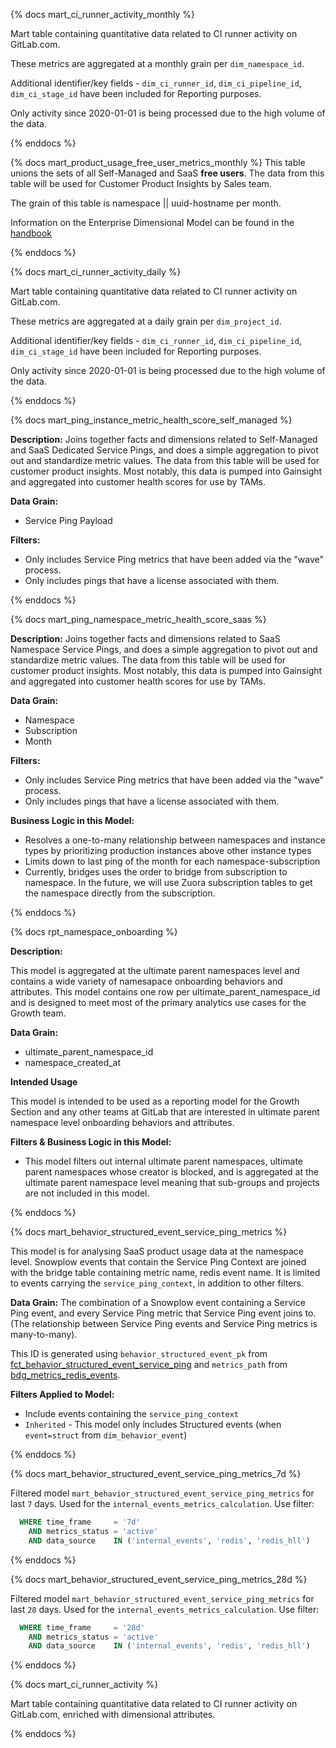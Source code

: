 {% docs mart_ci_runner_activity_monthly %}

Mart table containing quantitative data related to CI runner activity on GitLab.com.

These metrics are aggregated at a monthly grain per `dim_namespace_id`.

Additional identifier/key fields - `dim_ci_runner_id`, `dim_ci_pipeline_id`, `dim_ci_stage_id` have been included for Reporting purposes.

Only activity since 2020-01-01 is being processed due to the high volume of the data.

{% enddocs %}

{% docs mart_product_usage_free_user_metrics_monthly %}
This table unions the sets of all Self-Managed and SaaS **free users**. The data from this table will be used for  Customer Product Insights by Sales team.

The grain of this table is namespace || uuid-hostname per month.

Information on the Enterprise Dimensional Model can be found in the [handbook](https://handbook.gitlab.com/handbook/enterprise-data/platform/edw/)

{% enddocs %}

{% docs mart_ci_runner_activity_daily %}

Mart table containing quantitative data related to CI runner activity on GitLab.com.

These metrics are aggregated at a daily grain per `dim_project_id`.

Additional identifier/key fields - `dim_ci_runner_id`, `dim_ci_pipeline_id`, `dim_ci_stage_id` have been included for Reporting purposes.

Only activity since 2020-01-01 is being processed due to the high volume of the data.

{% enddocs %}

{% docs mart_ping_instance_metric_health_score_self_managed %}

**Description:** Joins together facts and dimensions related to Self-Managed and SaaS Dedicated Service Pings, and does a simple aggregation to pivot out and standardize metric values. The data from this table will be used for customer product insights. Most notably, this data is pumped into Gainsight and aggregated into customer health scores for use by TAMs.

**Data Grain:**
- Service Ping Payload

**Filters:**
- Only includes Service Ping metrics that have been added via the "wave" process.
- Only includes pings that have a license associated with them.

{% enddocs %}

{% docs mart_ping_namespace_metric_health_score_saas %}

**Description:** Joins together facts and dimensions related to SaaS Namespace Service Pings, and does a simple aggregation to pivot out and standardize metric values. The data from this table will be used for customer product insights. Most notably, this data is pumped into Gainsight and aggregated into customer health scores for use by TAMs.

**Data Grain:**
- Namespace
- Subscription
- Month

**Filters:**
- Only includes Service Ping metrics that have been added via the "wave" process.
- Only includes pings that have a license associated with them.

**Business Logic in this Model:**
- Resolves a one-to-many relationship between namespaces and instance types by prioritizing production instances above other instance types
- Limits down to last ping of the month for each namespace-subscription
- Currently, bridges uses the order to bridge from subscription to namespace. In the future, we will use Zuora subscription tables to get the namespace directly from the subscription.

{% enddocs %}

{% docs rpt_namespace_onboarding %}

**Description:**

This model is aggregated at the ultimate parent namespaces level and contains a wide variety of namesapace onboarding behaviors and attributes. This model contains one row per ultimate_parent_namespace_id and is designed to meet most of the primary analytics use cases for the Growth team. 

**Data Grain:**
* ultimate_parent_namespace_id
* namespace_created_at

**Intended Usage**

This model is intended to be used as a reporting model for the Growth Section and any other teams at GitLab that are interested in ultimate parent namespace level onboarding behaviors and attributes.

**Filters & Business Logic in this Model:**

* This model filters out internal ultimate parent namespaces, ultimate parent namespaces whose creator is blocked, and is aggregated at the ultimate parent namespace level meaning that sub-groups and projects are not included in this model.

{% enddocs %}

{% docs mart_behavior_structured_event_service_ping_metrics %}

This model is for analysing SaaS product usage data at the namespace level. Snowplow events that contain the Service Ping Context are joined with the bridge table containing metric name, redis event name.
It is limited to events carrying the `service_ping_context`, in addition to other filters.

**Data Grain:** The combination of a Snowplow event containing a Service Ping event, and every Service Ping metric that Service Ping event joins to. (The relationship between Service Ping events and Service Ping metrics is many-to-many).

This ID is generated using `behavior_structured_event_pk` from [fct_behavior_structured_event_service_ping](https://dbt.gitlabdata.com/#!/model/model.gitlab_snowflake.fct_behavior_structured_event_service_ping) and `metrics_path` from [bdg_metrics_redis_events](https://dbt.gitlabdata.com/#!/model/model.gitlab_snowflake.bdg_metrics_redis_events).

**Filters Applied to Model:**
- Include events containing the `service_ping_context`
- `Inherited` - This model only includes Structured events (when `event=struct` from `dim_behavior_event`)

{% enddocs %}


{% docs mart_behavior_structured_event_service_ping_metrics_7d %}

Filtered model `mart_behavior_structured_event_service_ping_metrics` for last `7` days. Used for the `internal_events_metrics_calculation`.
Use filter:
```sql
  WHERE time_frame     = '7d'
    AND metrics_status = 'active'
    AND data_source    IN ('internal_events', 'redis', 'redis_hll')
```

{% enddocs %}

{% docs mart_behavior_structured_event_service_ping_metrics_28d %}

Filtered model `mart_behavior_structured_event_service_ping_metrics` for last `28` days. Used for the `internal_events_metrics_calculation`.
Use filter:
```sql
  WHERE time_frame     = '28d'
    AND metrics_status = 'active'
    AND data_source    IN ('internal_events', 'redis', 'redis_hll')
```

{% enddocs %}

{% docs mart_ci_runner_activity %}

Mart table containing quantitative data related to CI runner activity on GitLab.com, enriched with dimensional attributes.

{% enddocs %}